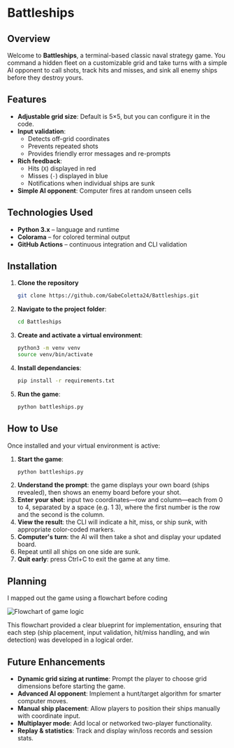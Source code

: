 # Battleships

## Overview

Welcome to **Battleships**, a terminal-based classic naval strategy game. You command a hidden fleet on a customizable grid and take turns with a simple AI opponent to call shots, track hits and misses, and sink all enemy ships before they destroy yours.

## Features

- **Adjustable grid size**: Default is 5×5, but you can configure it in the code.
- **Input validation**:
  - Detects off-grid coordinates
  - Prevents repeated shots
  - Provides friendly error messages and re-prompts
- **Rich feedback**:
  - Hits (`X`) displayed in red
  - Misses (`·`) displayed in blue
  - Notifications when individual ships are sunk
- **Simple AI opponent**: Computer fires at random unseen cells

## Technologies Used

- **Python 3.x** – language and runtime  
- **Colorama** – for colored terminal output  
- **GitHub Actions** – continuous integration and CLI validation  

## Installation

1. **Clone the repository**  
   ```bash
   git clone https://github.com/GabeColetta24/Battleships.git
2. **Navigate to the project folder**: 
    ```bash
    cd Battleships
3. **Create and activate a virtual environment**: 
    ```bash
    python3 -m venv venv
    source venv/bin/activate
4. **Install dependancies**: 
    ```bash
    pip install -r requirements.txt
5. **Run the game**: 
    ```bash
    python battleships.py

## How to Use

Once installed and your virtual environment is active:

1. **Start the game**:
    ```bash
    python battleships.py
2. **Understand the prompt**: the game displays your own board (ships revealed), then shows an enemy board before your shot.
3. **Enter your shot**: input two coordinates—row and column—each from 0 to 4, separated by a space (e.g. 1 3), where the first number is the row and the second is the column.
4. **View the result**: the CLI will indicate a hit, miss, or ship sunk, with appropriate color-coded markers.
5. **Computer's turn**: the AI will then take a shot and display your updated board.
6. Repeat until all ships on one side are sunk.
7. **Quit early**: press Ctrl+C to exit the game at any time.

## Planning

I mapped out the game using a flowchart before coding

![Flowchart of game logic](assets/documentation/battleship-flowchart.png)

This flowchart provided a clear blueprint for implementation, ensuring that each step (ship placement, input validation, hit/miss handling, and win detection) was developed in a logical order. 

## Future Enhancements

- **Dynamic grid sizing at runtime**: Prompt the player to choose grid dimensions before starting the game.
- **Advanced AI opponent**: Implement a hunt/target algorithm for smarter computer moves.
- **Manual ship placement**: Allow players to position their ships manually with coordinate input.
- **Multiplayer mode**: Add local or networked two-player functionality.
- **Replay & statistics**: Track and display win/loss records and session stats.
